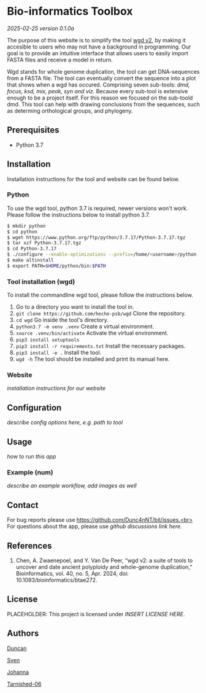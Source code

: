 # Bio-informatics Toolbox

*2025-02-25 version 0.1.0a*

The purpose of this website is to simplify the tool [wgd v2](https://github.com/heche-psb/wgd), by 
making it accesible to users who may not have a background
in programming. Our goal is to provide an intuitive interface that
allows users to easily import FASTA files and receive a model in return.

Wgd stands for whole genome duplication, the tool can get DNA-sequences from a FASTA file. The
tool can eventually convert the sequence into a plot that shows when a wgd has occured. Comprising
seven sub-tools: *dmd, focus, ksd, mix, peak, syn and viz.* Because every sub-tool is extensive enough
to be a project itself. For this reason we focused on the sub-toold dmd. This tool can help with drawing 
conclusions from the sequences, such as determing orthological groups, and phylogeny.

## Prerequisites

- Python 3.7

## Installation

Installation instructions for the tool and website can be found below.

### Python

To use the wgd tool, python 3.7 is required, newer versions won't work.
Please follow the instructions below to install python 3.7.

```sh
$ mkdir python
$ cd python
$ wget https://www.python.org/ftp/python/3.7.17/Python-3.7.17.tgz
$ tar xzf Python-3.7.17.tgz
$ cd Python-3.7.17
$ ./configure --enable-optimizations --prefix=/home/<username>/python
$ make altinstall
$ export PATH=$HOME/python/bin:$PATH
```

### Tool installation (wgd)

To install the commandline wgd tool, please follow the instructions below.

1. Go to a directory you want to install the tool in.
2. `git clone https://github.com/heche-psb/wgd` Clone the repository.
3. `cd wgd` Go inside the tool's directory.
4. `python3.7 -m venv .venv` Create a virtual environment.
5. `source .venv/bin/activate` Activate the virtual environment.
6. `pip3 install setuptools`
7. `pip3 install -r requirements.txt` Install the necessary packages.
8. `pip3 install -e .` Install the tool.
9. `wgd -h` The tool should be installed and print its manual here.

### Website

*installation instructions for our website*

## Configuration

*describe config options here, e.g. path to tool*

## Usage

*how to run this app*

### Example (num)

*describe an example workflow, add images as well*

## Contact

For bug reports please use https://github.com/Dunc4nNT/bit/issues.<br>
For questions about the app, please use *github discussions link here*.<br>

## References

1. Chen, A. Zwaenepoel, and Y. Van De Peer, “wgd v2: 
a suite of tools to uncover and date ancient polyploidy and 
whole-genome duplication,” Bioinformatics, vol. 40, no. 5, Apr. 2024, 
doi: 10.1093/bioinformatics/btae272.

## License

PLACEHOLDER: This project is licensed under *INSERT LICENSE HERE*.

## Authors

[Duncan](https://github.com/Dunc4nNT)

[Sven](https://github.com/svenstaats)

[Johanna](https://github.com/j0w0j)

[Tarnished-06](https://github.com/Tarnished-06)
